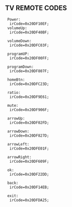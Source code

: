 ## TV REMOTE CODES

 
     Power:
      irCode=0x20DF10EF;
     volumeUp:
      irCode=0x20DF40BF;
      
     volumeDown:
      irCode=0x20DFC03F;
      
     programUP:
      irCode=0x20DF00FF;
      
     programDown:
      irCode=0x20DF807F;
      
     homeBtn:
      irCode=0x20DFC23D;

     ratio:
      irCode=0x20DF9E61;
      
     mute:
      irCode=0x20DF906F;
      
     arrowUp:
      irCode=0x20DF02FD;
      
     arrowDown:
      irCode=0x20DF827D;
      
     arrowLeft:
      irCode=0x20DFE01F;
      
     arrowRight:
      irCode=0x20DF609F;
      
     ok:
      irCode=0x20DF22DD;
      
     back:
      irCode=0x20DF14EB;

     exit:
      irCode=0x20DFDA25;

      


